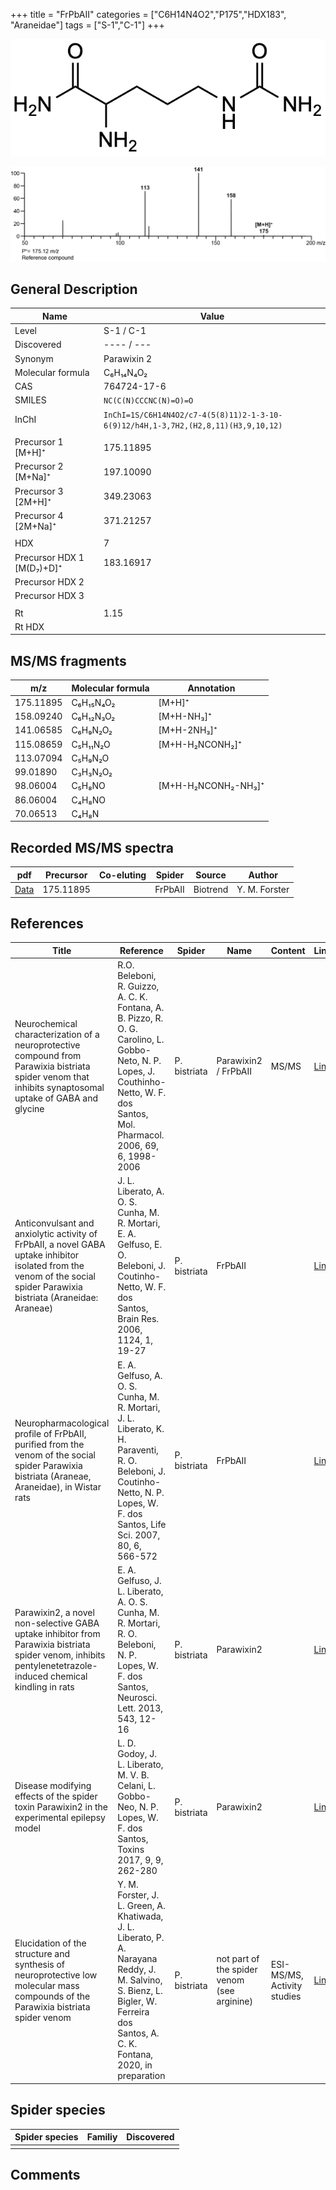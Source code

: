 +++
title = "FrPbAII"
categories = ["C6H14N4O2","P175","HDX183",
"Araneidae"]
tags = ["S-1","C-1"]
+++

![](/img/FrPbAII.png)

![](/img_MSMS/175_FrPbAII.png)

## General Description

| Name                      | Value               |
|---------------------------|---------------------|
| Level                     | S-1 / C-1                   |
| Discovered                | ---- / --- |
| Synonym                   | Parawixin 2                    |
| Molecular formula         | C₆H₁₄N₄O₂           |
| CAS                       | 764724-17-6         |
| SMILES | `NC(C(N)CCCNC(N)=O)=O`  |
| InChI  | `InChI=1S/C6H14N4O2/c7-4(5(8)11)2-1-3-10-6(9)12/h4H,1-3,7H2,(H2,8,11)(H3,9,10,12)`  |
|                           |                     |
| Precursor 1 [M+H]⁺        | 175.11895           |
| Precursor 2 [M+Na]⁺       | 197.10090           |
| Precursor 3 [2M+H]⁺       | 349.23063           |
| Precursor 4 [2M+Na]⁺      | 371.21257           |
|                           |                     |
| HDX                       | 7                   |
| Precursor HDX 1 [M(D₇)+D]⁺ | 183.16917           |
| Precursor HDX 2           |                     |
| Precursor HDX 3           |                     |
|                           |                     |
| Rt                        | 1.15                |
| Rt HDX                    |                     |

## MS/MS fragments

| m/z       | Molecular formula | Annotation          |
|-----------|-------------------|---------------------|
| 175.11895 | C₆H₁₅N₄O₂         | [M+H]⁺              |
| 158.09240 | C₆H₁₂N₃O₂         | [M+H-NH₃]⁺          |
| 141.06585 | C₆H₉N₂O₂          | [M+H-2NH₃]⁺         |
| 115.08659 | C₅H₁₁N₂O          | [M+H-H₂NCONH₂]⁺     |
| 113.07094 | C₅H₉N₂O           |                     |
| 99.01890  | C₃H₃N₂O₂          |                     |
| 98.06004  | C₅H₈NO            | [M+H-H₂NCONH₂-NH₃]⁺ |
| 86.06004  | C₄H₈NO            |                     |
| 70.06513  | C₄H₈N             |                     |

## Recorded MS/MS spectra

| pdf                               | Precursor | Co-eluting | Spider  | Source   | Author        |
|-----------------------------------|-----------|------------|---------|----------|---------------|
| [Data](/pdf/175_FrPbAII_1-15.pdf) | 175.11895 |            | FrPbAII | Biotrend | Y. M. Forster |

## References

| Title                                                                                                                                                              | Reference                                                                                                                                                                                 | Spider       | Name | Content | Link                                          |
|--------------------------------------------------------------------------------------------------------------------------------------------------------------------|-------------------------------------------------------------------------------------------------------------------------------------------------------------------------------------------|--------------|------|---------|-----------------------------------------------|
| Neurochemical characterization of a neuroprotective compound from Parawixia bistriata spider venom that inhibits synaptosomal uptake of GABA and glycine  | R.O. Beleboni, R. Guizzo, A. C. K. Fontana, A. B. Pizzo, R. O. G. Carolino, L. Gobbo-Neto, N. P. Lopes, J. Couthinho-Netto, W. F. dos Santos, Mol. Pharmacol. 2006, 69, 6, 1998-2006| P. bistriata | Parawixin2 / FrPbAII | MS/MS | [Link](https://doi.org/10.1124/mol.105.017319) |
| Anticonvulsant and anxiolytic activity of FrPbAII, a novel GABA uptake inhibitor isolated from the venom of the social spider Parawixia bistriata (Araneidae: Araneae)  | J. L. Liberato, A. O. S. Cunha, M. R. Mortari, E. A. Gelfuso, E. O. Beleboni, J. Coutinho-Netto, W. F. dos Santos, Brain Res. 2006, 1124, 1, 19-27 | P. bistriata | FrPbAII |  | [Link](https://doi.org/10.1016/j.brainres.2006.09.052) |
| Neuropharmacological profile of FrPbAII, purified from the venom of the social spider Parawixia bistriata (Araneae, Araneidae), in Wistar rats  | E. A. Gelfuso, A. O. S. Cunha, M. R. Mortari, J. L. Liberato, K. H. Paraventi, R. O. Beleboni, J. Coutinho-Netto, N. P. Lopes, W. F. dos Santos, Life Sci. 2007, 80, 6, 566-572 | P. bistriata | FrPbAII |  | [Link](https://doi.org/10.1016/j.lfs.2006.10.002) |
| Parawixin2, a novel non-selective GABA uptake inhibitor from Parawixia bistriata spider venom, inhibits pentylenetetrazole-induced chemical kindling in rats  | E. A. Gelfuso, J. L. Liberato, A. O. S. Cunha, M. R. Mortari, R. O. Beleboni, N. P. Lopes, W. F. dos Santos, Neurosci. Lett. 2013, 543, 12-16 | P. bistriata | Parawixin2 |  | [Link](https://doi.org/10.1016/j.neulet.2013.02.074) |
| Disease modifying effects of the spider toxin Parawixin2 in the experimental epilepsy model  | L. D. Godoy, J. L. Liberato, M. V. B. Celani, L. Gobbo-Neo, N. P. Lopes, W. F. dos Santos, Toxins 2017, 9, 9, 262-280 | P. bistriata | Parawixin2 |  | [Link](https://doi.org/10.3390/toxins9090262) |
| Elucidation of the structure and synthesis of neuroprotective low molecular mass compounds of the Parawixia bistriata spider venom      | Y. M. Forster, J. L. Green, A. Khatiwada, J. L. Liberato, P. A. Narayana Reddy, J. M. Salvino, S. Bienz, L. Bigler, W. Ferreira dos Santos, A. C. K. Fontana, 2020, in preparation          | P. bistriata       | not part of the spider venom (see arginine)    | ESI-MS/MS, Activity studies       | [Link](unknown)     |

## Spider species

| Spider species      | Familiy   | Discovered         |
|---------------------|-----------|-----------------------|
|  |  |  |

## Comments
